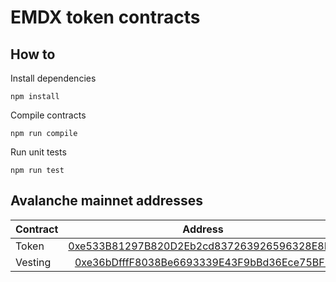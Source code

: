 # EMDX token contracts

## How to

Install dependencies

`npm install`

Compile contracts

`npm run compile`

Run unit tests

`npm run test`

## Avalanche mainnet addresses

| Contract |  Address      |
|----------|:-------------:|
| Token    | [0xe533B81297B820D2Eb2cd837263926596328E8D2](https://snowtrace.io/token/0xe533B81297B820D2Eb2cd837263926596328E8D2) |
| Vesting  | [0xe36bDfffF8038Be6693339E43F9bBd36Ece75BF9](https://snowtrace.io/address/0xe36bDfffF8038Be6693339E43F9bBd36Ece75BF9) |
